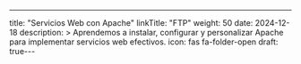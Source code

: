 ---
title: "Servicios Web con Apache"
linkTitle: "FTP"
weight: 50
date: 2024-12-18
description: >
  Aprendemos a instalar, configurar y personalizar Apache para implementar servicios web efectivos.
icon: fas fa-folder-open
draft: true---


